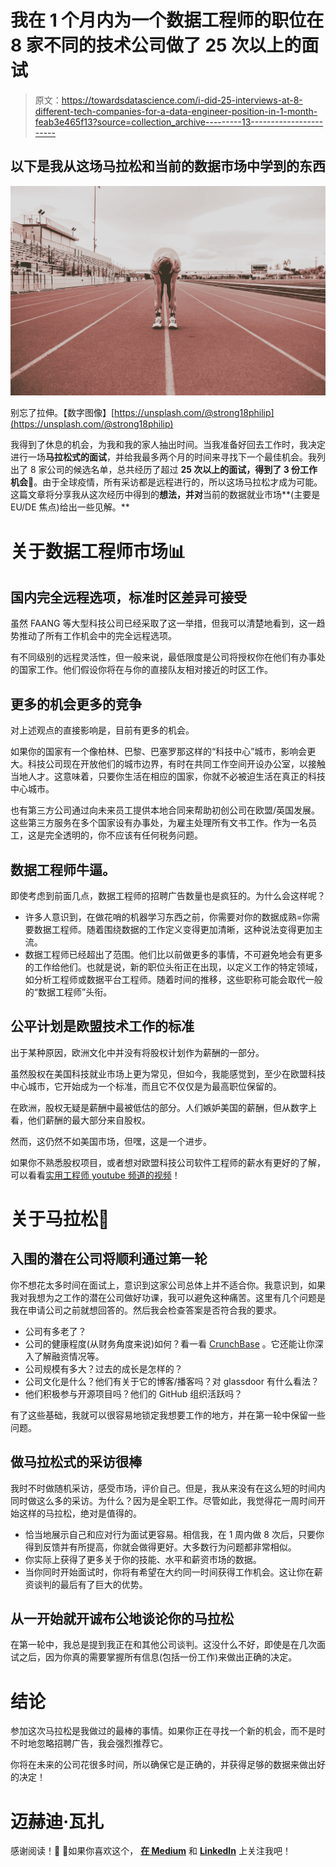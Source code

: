 # 我在 1 个月内为一个数据工程师的职位在 8 家不同的技术公司做了 25 次以上的面试

> 原文：<https://towardsdatascience.com/i-did-25-interviews-at-8-different-tech-companies-for-a-data-engineer-position-in-1-month-feab3e465f13?source=collection_archive---------13----------------------->

## 以下是我从这场马拉松和当前的数据市场中学到的东西

![](img/38252ba821c6f6e5c5cefc43f473fe11.png)

别忘了拉伸。【数字图像】[https://unsplash.com/@strong18philip](https://unsplash.com/@strong18philip)

我得到了休息的机会，为我和我的家人抽出时间。当我准备好回去工作时，我决定进行一场**马拉松式的面试**，并给我最多两个月的时间来寻找下一个最佳机会。我列出了 8 家公司的候选名单，总共经历了超过 **25 次以上的面试，得到了 3 份工作机会**🎉。由于全球疫情，所有采访都是远程进行的，所以这场马拉松才成为可能。这篇文章将分享我从这次经历中得到的**想法，并对**当前的数据就业市场**(主要是 EU/DE 焦点)给出一些见解。**

# 关于数据工程师市场📊

## 国内完全远程选项，标准时区差异可接受

虽然 FAANG 等大型科技公司已经采取了这一举措，但我可以清楚地看到，这一趋势推动了所有工作机会中的完全远程选项。

有不同级别的远程灵活性，但一般来说，最低限度是公司将授权你在他们有办事处的国家工作。他们假设你将在与你的直接队友相对接近的时区工作。

## 更多的机会更多的竞争

对上述观点的直接影响是，目前有更多的机会。

如果你的国家有一个像柏林、巴黎、巴塞罗那这样的“科技中心”城市，影响会更大。科技公司现在开放他们的城市边界，有时在共同工作空间开设办公室，以接触当地人才。这意味着，只要你生活在相应的国家，你就不必被迫生活在真正的科技中心城市。

也有第三方公司通过向未来员工提供本地合同来帮助初创公司在欧盟/英国发展。这些第三方服务在多个国家设有办事处，为雇主处理所有文书工作。作为一名员工，这是完全透明的，你不应该有任何税务问题。

## 数据工程师牛逼。

即使考虑到前面几点，数据工程师的招聘广告数量也是疯狂的。为什么会这样呢？

*   许多人意识到，在做花哨的机器学习东西之前，你需要对你的数据成熟=你需要数据工程师。随着围绕数据的工作定义变得更加清晰，这种说法变得更加主流。
*   数据工程师已经超出了范围。他们比以前做更多的事情，不可避免地会有更多的工作给他们。也就是说，新的职位头衔正在出现，以定义工作的特定领域，如分析工程师或数据平台工程师。随着时间的推移，这些职称可能会取代一般的“数据工程师”头衔。

## 公平计划是欧盟技术工作的标准

出于某种原因，欧洲文化中并没有将股权计划作为薪酬的一部分。

虽然股权在美国科技就业市场上更为常见，但如今，我能感觉到，至少在欧盟科技中心城市，它开始成为一个标准，而且它不仅仅是为最高职位保留的。

在欧洲，股权无疑是薪酬中最被低估的部分。人们嫉妒美国的薪酬，但从数字上看，他们薪酬的最大部分来自股权。

然而，这仍然不如美国市场，但嘿，这是一个进步。

如果你不熟悉股权项目，或者想对欧盟科技公司软件工程师的薪水有更好的了解，可以看看[实用工程师 youtube 频道的](https://www.youtube.com/c/mrgergelyorosz)[视频](https://www.youtube.com/watch?v=KF7Hk9AppM8)！

# 关于马拉松🏃

## 入围的潜在公司将顺利通过第一轮

你不想花太多时间在面试上，意识到这家公司总体上并不适合你。我意识到，如果我对我想为之工作的潜在公司做好功课，我可以避免这种痛苦。这里有几个问题是我在申请公司之前就想回答的。然后我会检查答案是否符合我的要求。

*   公司有多老了？
*   公司的健康程度(从财务角度来说)如何？看一看 [CrunchBase](https://crunchbase.com/) 。它还能让你深入了解融资情况等。
*   公司规模有多大？过去的成长是怎样的？
*   公司文化是什么？他们有关于它的博客/播客吗？对 glassdoor 有什么看法？
*   他们积极参与开源项目吗？他们的 GitHub 组织活跃吗？

有了这些基础，我就可以很容易地锁定我想要工作的地方，并在第一轮中保留一些问题。

## 做马拉松式的采访很棒

我时不时做随机采访，感受市场，评价自己。但是，我从来没有在这么短的时间内同时做这么多的采访。为什么？因为是全职工作。尽管如此，我觉得花一周时间开始这样的马拉松，绝对是值得的。

*   恰当地展示自己和应对行为面试更容易。相信我，在 1 周内做 8 次后，只要你得到反馈并有所提高，你就会做得更好。大多数行为问题都非常相似。
*   你实际上获得了更多关于你的技能、水平和薪资市场的数据。
*   当你同时开始面试时，你将有希望在大约同一时间获得工作机会。这让你在薪资谈判的最后有了巨大的优势。

## 从一开始就开诚布公地谈论你的马拉松

在第一轮中，我总是提到我正在和其他公司谈判。这没什么不好，即使是在几次面试之后，因为你真的需要掌握所有信息(包括一份工作)来做出正确的决定。

# 结论

参加这次马拉松是我做过的最棒的事情。如果你正在寻找一个新的机会，而不是时不时地忽略招聘广告，我会强烈推荐它。

你将在未来的公司花很多时间，所以确保它是正确的，并获得足够的数据来做出好的决定！

# 迈赫迪·瓦扎

感谢阅读！🤗 🙌如果你喜欢这个， [**在 Medium**](https://medium.com/@mehdio) 和 [**LinkedIn**](https://linkedin.com/in/mehd-io/) 上关注我吧！